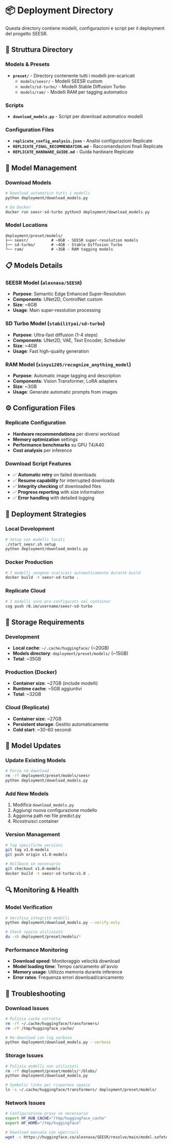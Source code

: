 # 📦 Deployment Directory

Questa directory contiene modelli, configurazioni e script per il deployment del progetto SEESR.

## 📁 Struttura Directory

### Models & Presets
- **`preset/`** - Directory contenente tutti i modelli pre-scaricati
  - `models/seesr/` - Modelli SEESR custom
  - `models/sd-turbo/` - Modelli Stable Diffusion Turbo
  - `models/ram/` - Modelli RAM per tagging automatico

### Scripts
- **`download_models.py`** - Script per download automatico modelli

### Configuration Files
- **`replicate_config_analysis.json`** - Analisi configurazioni Replicate
- **`REPLICATE_FINAL_RECOMMENDATION.md`** - Raccomandazioni finali Replicate
- **`REPLICATE_HARDWARE_GUIDE.md`** - Guida hardware Replicate

## 🚀 Model Management

### Download Models
```bash
# Download automatico tutti i modelli
python deployment/download_models.py

# Da Docker
docker run seesr-sd-turbo python3 deployment/download_models.py
```

### Model Locations
```
deployment/preset/models/
├── seesr/          # ~8GB - SEESR super-resolution models
├── sd-turbo/       # ~4GB - Stable Diffusion Turbo  
└── ram/            # ~3GB - RAM tagging models
```

## 📋 Models Details

### SEESR Model (`alexnasa/SEESR`)
- **Purpose**: Semantic Edge Enhanced Super-Resolution
- **Components**: UNet2D, ControlNet custom
- **Size**: ~8GB
- **Usage**: Main super-resolution processing

### SD Turbo Model (`stabilityai/sd-turbo`)
- **Purpose**: Ultra-fast diffusion (1-4 steps)
- **Components**: UNet2D, VAE, Text Encoder, Scheduler
- **Size**: ~4GB  
- **Usage**: Fast high-quality generation

### RAM Model (`xinyu1205/recognize_anything_model`)
- **Purpose**: Automatic image tagging and description
- **Components**: Vision Transformer, LoRA adapters
- **Size**: ~3GB
- **Usage**: Generate automatic prompts from images

## ⚙️ Configuration Files

### Replicate Configuration
- **Hardware recommendations** per diversi workload
- **Memory optimization** settings
- **Performance benchmarks** su GPU T4/A40
- **Cost analysis** per inference

### Download Script Features
- ✅ **Automatic retry** on failed downloads
- ✅ **Resume capability** for interrupted downloads
- ✅ **Integrity checking** of downloaded files
- ✅ **Progress reporting** with size information
- ✅ **Error handling** with detailed logging

## 🚀 Deployment Strategies

### Local Development
```bash
# Setup con modelli locali
./start_seesr.sh setup
python deployment/download_models.py
```

### Docker Production
```bash
# I modelli vengono scaricati automaticamente durante build
docker build -t seesr-sd-turbo .
```

### Replicate Cloud
```bash
# I modelli sono pre-configurati nel container
cog push r8.im/username/seesr-sd-turbo
```

## 💾 Storage Requirements

### Development
- **Local cache**: `~/.cache/huggingface/` (~20GB)
- **Models directory**: `deployment/preset/models/` (~15GB)
- **Total**: ~35GB

### Production (Docker)
- **Container size**: ~27GB (include modelli)
- **Runtime cache**: ~5GB aggiuntivi
- **Total**: ~32GB

### Cloud (Replicate)
- **Container size**: ~27GB
- **Persistent storage**: Gestito automaticamente
- **Cold start**: ~30-60 secondi

## 🔄 Model Updates

### Update Existing Models
```bash
# Forza re-download
rm -rf deployment/preset/models/seesr
python deployment/download_models.py
```

### Add New Models
1. Modifica `download_models.py`
2. Aggiungi nuova configurazione modello
3. Aggiorna path nei file predict.py
4. Ricostruisci container

### Version Management
```bash
# Tag specifiche versioni
git tag v1.0-models
git push origin v1.0-models

# Rollback se necessario
git checkout v1.0-models
docker build -t seesr-sd-turbo:v1.0 .
```

## 🔍 Monitoring & Health

### Model Verification
```bash
# Verifica integrità modelli
python deployment/download_models.py --verify-only

# Check spazio utilizzato
du -sh deployment/preset/models/*
```

### Performance Monitoring
- **Download speed**: Monitoraggio velocità download
- **Model loading time**: Tempo caricamento all'avvio
- **Memory usage**: Utilizzo memoria durante inference
- **Error rates**: Frequenza errori download/caricamento

## 🐛 Troubleshooting

### Download Issues
```bash
# Pulizia cache corrotta
rm -rf ~/.cache/huggingface/transformers/
rm -rf /tmp/huggingface_cache/

# Re-download con log verboso
python deployment/download_models.py --verbose
```

### Storage Issues
```bash
# Pulizia modelli non utilizzati
rm -rf deployment/preset/models/*/blobs/
python deployment/download_models.py

# Symbolic links per risparmio spazio
ln -s ~/.cache/huggingface/transformers/ deployment/preset/models/
```

### Network Issues
```bash
# Configurazione proxy se necessario
export HF_HUB_CACHE="/tmp/huggingface_cache"
export HF_HOME="/tmp/huggingface"

# Download manuale con wget/curl
wget -c https://huggingface.co/alexnasa/SEESR/resolve/main/model.safetensors
```
